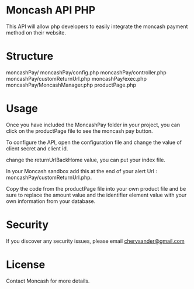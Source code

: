 # Moncash API PHP
This API will allow php developers to easily integrate the moncash payment method on their website.
# Structure
moncashPay/
moncashPay/config.php
moncashPay/controller.php
moncashPay/customReturnUrl.php
moncashPay/exec.php
moncashPay/MoncashManager.php
productPage.php
# Usage
Once you have included the MoncashPay folder in your project, you can click on the productPage file to see the moncash pay button.

To configure the API, open the configuration file and change the value of client secret and client id.

change the returnUrlBackHome value, you can put your index file.

In your Moncash sandbox add this at the end of your alert Url : moncashPay/customReturnUrl.php.

Copy the code from the productPage file into your own product file and be sure to replace the amount value and the identifier element value with your own information from your database.
# Security
If you discover any security issues, please email cherysander@gmail.com
# License
Contact Moncash for more details.
